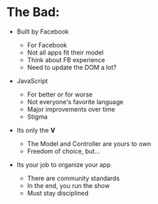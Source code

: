 # The Bad: 

- Built by Facebook
  - For Facebook
  - Not all apps fit their model
  - Think about FB experience
  - Need to update the DOM a lot?

- JavaScript
  - For better or for worse
  - Not everyone's favorite language
  - Major improvements over time
  - Stigma

- Its only the **V**
  - The Model and Controller are yours to own
  - Freedom of choice, but...

- Its your job to organize your app
  - There are community standards
  - In the end, you run the show
  - Must stay disciplined
